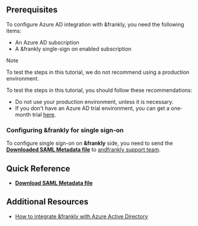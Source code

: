 ## Prerequisites

To configure Azure AD integration with &frankly, you need the following items:

- An Azure AD subscription
- A &frankly single-sign on enabled subscription

> [!Note]
> To test the steps in this tutorial, we do not recommend using a production environment.

To test the steps in this tutorial, you should follow these recommendations:

- Do not use your production environment, unless it is necessary.
- If you don't have an Azure AD trial environment, you can get a one-month trial [here](https://azure.microsoft.com/pricing/free-trial/).

### Configuring &frankly for single sign-on

 To configure single sign-on on **&frankly** side, you need to send the **[Downloaded SAML Metadata file](%metadata:metadataDownloadUrl%)** to [andfrankly support team](mailto:help@andfrankly.com). 

## Quick Reference

* **[Download SAML Metadata file](%metadata:metadataDownloadUrl%)**

## Additional Resources

* [How to integrate &frankly with Azure Active Directory](active-directory-saas-&frankly-tutorial.md)
